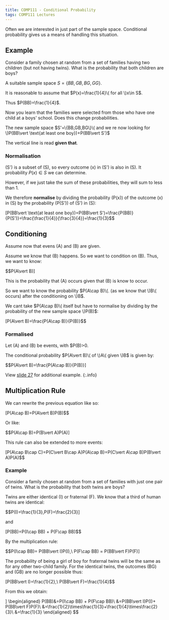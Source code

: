 ```yaml
---
title: COMP111 - Conditional Probability
tags: COMP111 Lectures
---
```

Often we are interested in just part of the sample space. Conditional probability gives us a means of handling this situation.

## Example
Consider a family chosen at random from a set of families having two children (but not having twins). What is the probability that both children are boys?

A suitable sample space $S=\{BB,GB,BG,GG\}$.

It is reasonable to assume that $P(x)=\frac{1}{4}\( for all \)x\in S$.

Thus $P(BB)=\frac{1}{4}$.

Now you learn that the families were selected from those who have one child at a boys' school. Does this change probabilities.

The new sample space $S'=\{BB,GB,BG\}\( and we re now looking for \)P(BB\vert \text{at least one boy})+P(BB\vert S')$

The vertical line is read **given that**.

### Normalisation
\(S'\) is a subset of \(S\), so every outcome \(x\) in \(S'\) is also in \(S\). It probability $P(x)\in S$ we can determine.

However, if we just take the sum of these probabilities, they will sum to less than 1. 

We therefore **normalise** by dividing the probability \(P(x)\) of the outcome \(x\) in \(S\) by the probability \(P(S')\) of \(S'\) in \(S\):

\[P(BB\vert \text{at least one boy})=P(BB\vert S')=\frac{P(BB)}{P(S')}=\frac{\frac{1}{4}}{\frac{3}{4}}=\frac{1}{3}$$

## Conditioning
Assume now that evens \(A\) and \(B\) are given.

Assume we know that \(B\) happens. So we want to condition on \(B\). Thus, we want to know:

$$P(A\vert B)\]

This is the probability that \(A\) occurs given that \(B\) is know to occur.

So we want to know the probability $P(A\cap B)\(. (as we know that \)B\( occurs) after the conditioning on \)B$.

We cant take $P(A\cap B)\( itself but have to normalise by dividing by the probability of the new sample space \)P(B)$:

\[P(A\vert B)=\frac{P(A\cap B)}{P(B)}$$

### Formalised
Let \(A\) and \(B\) be events, with $P(B)>0.

The conditional probability $P(A\vert B)\( of \)A\( given \)B$ is given by: 

$$P(A\vert B)=\frac{P(A\cap B)}{P(B)}\]

View [slide 27]({{site.baseurl}}/assets/COMP111/Lectures/2020-11-19.pdf) for additional example.
{:.info}

## Multiplication Rule
We can rewrite the previous equation like so:

\[P(A\cap B)=P(A\vert B)P(B)$$

Or like:

$$P(A\cap B)=P(B\vert A)P(A)\]

This rule can also be extended to more events:

\[P(A\cap B\cap C)=P(C\vert B\cap A)P(A\cap B)=P(C\vert A\cap B)P(B\vert A)P(A)$$

### Example
Consider a family chosen at random from a set of families with just one pair of twins. What is the probability that both twins are boys?

Twins  are either identical \(I\) or fraternal \(F\). We know that a third of human twins are identical:

$$P(I)=\frac{1}{3},P(F)=\frac{2}{3}\]

and 

\[P(BB)=P(I\cap BB) + P(F\cap BB)$$

By the multiplication rule:

$$P(I\cap BB)= P(BB\vert I)P(I),\ P(F\cap BB) = P(BB\vert F)P(F)\]

The probability of being a girl of boy for fraternal twins will be the same as for any other two-child family. For the identical twins, the outcomes \(BG\) and \(GB\) are no longer possible thus:

\[P(BB\vert I)=\frac{1}{2},\ P(BB\vert F)=\frac{1}{4}$$

From this we obtain:

\]
\begin{aligned}
P(BB)&=P(I\cap BB) + P(F\cap BB)\\
&=P(BB\vert I)P(I)+ P(BB\vert F)P(F)\\
&=\frac{1}{2}\times\frac{1}{3}+\frac{1}{4}\times\frac{2}{3}\\
&=\frac{1}{3}
\end{aligned}
$$